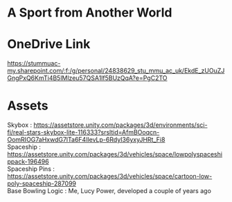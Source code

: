 # A Sport from Another World

# OneDrive Link

https://stummuac-my.sharepoint.com/:f:/g/personal/24838629_stu_mmu_ac_uk/EkdE_zUOuZJGngPxQ6KmTi4B5lMlzeu57QSA1lf5BUzQqA?e=PgC2TO

# Assets

Skybox : https://assetstore.unity.com/packages/3d/environments/sci-fi/real-stars-skybox-lite-116333?srsltid=AfmBOoqcn-OomRIOG7aHxwdG7lTa6F4IlevLp-6RdyI36yxyJHRt_Fi8<br/>
Spaceship : https://assetstore.unity.com/packages/3d/vehicles/space/lowpolyspaceshippack-196496<br/>
Spaceship Pins : https://assetstore.unity.com/packages/3d/vehicles/space/cartoon-low-poly-spaceship-287099<br/>
Base Bowling Logic : Me, Lucy Power, developed a couple of years ago
